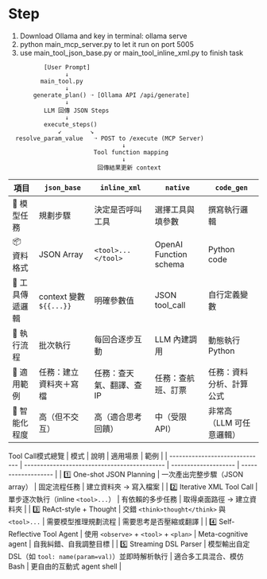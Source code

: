 # Step
1. Download Ollama and key in terminal: ollama serve
2. python main_mcp_server.py  to let it run on port 5005
3. use main_tool_json_base.py or main_tool_inline_xml.py to finish task

```simple_flowchart
          [User Prompt]
                ↓
         main_tool.py
                ↓
       generate_plan() ➝ [Ollama API /api/generate]
                ↓
          LLM 回傳 JSON Steps
                ↓
          execute_steps()
              ↙        ↘
  resolve_param_value   ➝ POST to /execute (MCP Server)
                                ↓
                        Tool function mapping
                                ↓
                         回傳結果更新 context
```


| 項目        | `json_base`           | `inline_xml`       | `native`               | `code_gen`     |
| --------- | --------------------- | ------------------ | ---------------------- | -------------- |
| 🧠 模型任務   | 規劃步驟                  | 決定是否呼叫工具           | 選擇工具與填參數               | 撰寫執行邏輯         |
| 📦 資料格式   | JSON Array            | `<tool>...</tool>` | OpenAI Function schema | Python code    |
| 🧩 工具傳遞邏輯 | context 變數 `${{...}}` | 明確參數值              | JSON tool\_call        | 自行定義變數         |
| 🔁 執行流程   | 批次執行                  | 每回合逐步互動            | LLM 內建調用               | 動態執行 Python    |
| 🧰 適用範例   | 任務：建立資料夾＋寫檔           | 任務：查天氣、翻譯、查 IP     | 任務：查航班、訂票              | 任務：資料分析、計算公式   |
| 🧠 智能化程度  | 高（但不交互）               | 高（適合思考回饋）          | 中（受限 API）              | 非常高（LLM 可任意邏輯） |

Tool Call模式總覽
| 模式                             | 說明                                           | 適用場景                 | 範例                  |
| ------------------------------ | -------------------------------------------- | -------------------- | ------------------- |
| 1️⃣ One-shot JSON Planning     | 一次產出完整步驟（JSON array）                         | 固定流程任務               | 建立資料夾 → 寫入檔案        |
| 2️⃣ Iterative XML Tool Call    | 單步逐次執行（inline `<tool>...`）                   | 有依賴的多步任務             | 取得桌面路徑 → 建立資料夾      |
| 3️⃣ ReAct-style + Thought      | 交錯 `<think>thought</think>` 與 `<tool>...`    | 需要模型推理規劃流程           | 需要思考是否壓縮或翻譯         |
| 4️⃣ Self-Reflective Tool Agent | 使用 `<observe>` + `<tool>` + `<plan>`         | Meta-cognitive agent | 自我糾錯、自我調整目標         |
| 5️⃣ Streaming DSL Parser       | 模型輸出自定 DSL（如 `tool: name(param=val)`）並即時解析執行 | 適合多工具混合、模仿 Bash      | 更自由的互動式 agent shell |
